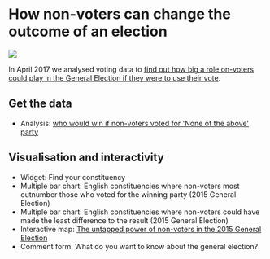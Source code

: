 # How non-voters can change the outcome of an election

![](https://ichef.bbci.co.uk/news/624/cpsprodpb/109D3/production/_95715086_chart_nonvotetop_birmingham-3.png)

In April 2017 we analysed voting data to [find out how big a role on-voters could play in the General Election if they were to use their vote](http://www.bbc.co.uk/news/election-2017-39642502).

## Get the data

* Analysis: [who would win if non-voters voted for 'None of the above' party]()

## Visualisation and interactivity

* Widget: Find your constituency
* Multiple bar chart: English constituencies where non-voters most outnumber those who voted for the winning party (2015 General Election)
* Multiple bar chart: English constituencies where non-voters could have made the least difference to the result (2015 General Election)
* Interactive map: [The untapped power of non-voters in the 2015 General Election](https://danielwainwright.carto.com/viz/53e19788-25a6-11e7-a860-0e3ebc282e83/public_map)
* Comment form: What do you want to know about the general election?
